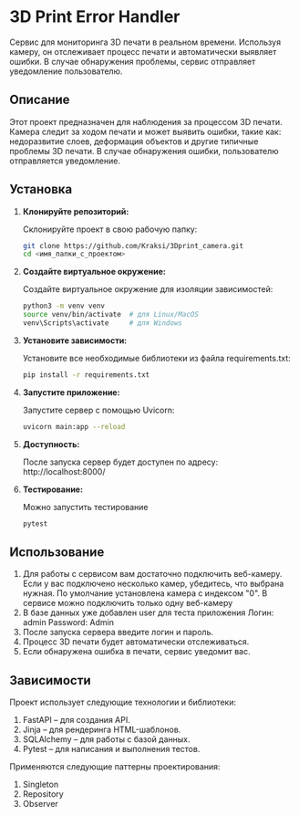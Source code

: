 # 3D Print Error Handler

Сервис для мониторинга 3D печати в реальном времени. Используя камеру, он отслеживает процесс печати и автоматически выявляет ошибки. В случае обнаружения проблемы, сервис отправляет уведомление пользователю.

## Описание

Этот проект предназначен для наблюдения за процессом 3D печати. Камера следит за ходом печати и может выявить ошибки, такие как: недоразвитие слоев, деформация объектов и другие типичные проблемы 3D печати. В случае обнаружения ошибки, пользователю отправляется уведомление.

## Установка

1. **Клонируйте репозиторий:**

   Склонируйте проект в свою рабочую папку:
   ```bash
   git clone https://github.com/Kraksi/3Dprint_camera.git
   cd <имя_папки_с_проектом>

2. **Создайте виртуальное окружение:**

   Создайте виртуальное окружение для изоляции зависимостей:
   ```bash
   python3 -m venv venv
   source venv/bin/activate  # для Linux/MacOS
   venv\Scripts\activate     # для Windows

3. **Установите зависимости:**

   Установите все необходимые библиотеки из файла requirements.txt:
   ```bash
   pip install -r requirements.txt

4. **Запустите приложение:**

   Запустите сервер с помощью Uvicorn:
   ```bash
   uvicorn main:app --reload

5. **Доступность:**

   После запуска сервер будет доступен по адресу: http://localhost:8000/

6. **Тестирование:**

   Можно запустить тестирование
   ```bash
   pytest


## Использование

1. Для работы с сервисом вам достаточно подключить веб-камеру. Если у вас подключено несколько камер, убедитесь, что выбрана нужная. По умолчание установлена камера с индексом "0". В сервисе можно подключить только одну веб-камеру
2. В базе данных уже добавлен user для теста приложения Логин: admin Password: Admin
3. После запуска сервера введите логин и пароль.
4. Процесс 3D печати будет автоматически отслеживаться.
5. Если обнаружена ошибка в печати, сервис уведомит вас.

## Зависимости

Проект использует следующие технологии и библиотеки:

1. FastAPI – для создания API.
2. Jinja – для рендеринга HTML-шаблонов.
3. SQLAlchemy – для работы с базой данных.
4. Pytest – для написания и выполнения тестов.

Применяются следующие паттерны проектирования:

1. Singleton
2. Repository
3. Observer
   
